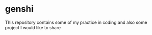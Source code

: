 # genshi
This repository contains some of my practice in coding and also some project I would like to share
